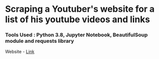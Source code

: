 # Scraping a Youtuber's website for a list of his youtube videos and links

### Tools Used : Python 3.8, Jupyter Notebook, BeautifulSoup module and requests library

Website - [Link]('https://coreyms.com/)
